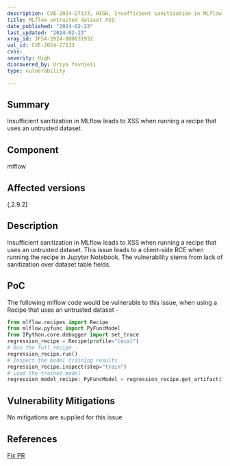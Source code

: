 ```yaml
---
description: CVE-2024-27133, HIGH, Insufficient sanitization in MLflow leads to XSS when running a recipe that uses an untrusted dataset.
title: MLflow untrusted dataset XSS
date_published: "2024-02-23"
last_updated: "2024-02-23"
xray_id: JFSA-2024-000631932
vul_id: CVE-2024-27133
cvss: 
severity: High
discovered_by: Uriya Yavnieli
type: vulnerability

---
```


## Summary

Insufficient sanitization in MLflow leads to XSS when running a recipe that uses an untrusted dataset.

## Component

mlflow

## Affected versions

(,2.9.2]

## Description

Insufficient sanitization in MLflow leads to XSS when running a recipe that uses an untrusted dataset. This issue leads to a client-side RCE when running the recipe in Jupyter Notebook. The vulnerability stems from lack of sanitization over dataset table fields.

## PoC

The following mlflow code would be vulnerable to this issue, when using a Recipe that uses an untrusted dataset -

```python
from mlflow.recipes import Recipe
from mlflow.pyfunc import PyFuncModel
from IPython.core.debugger import set_trace
regression_recipe = Recipe(profile="local")
# Run the full recipe
regression_recipe.run()
# Inspect the model training results
regression_recipe.inspect(step="train")
# Load the trained model
regression_model_recipe: PyFuncModel = regression_recipe.get_artifact("model")
```



## Vulnerability Mitigations

No mitigations are supplied for this issue



## References

[Fix PR](https://github.com/mlflow/mlflow/pull/10893)

